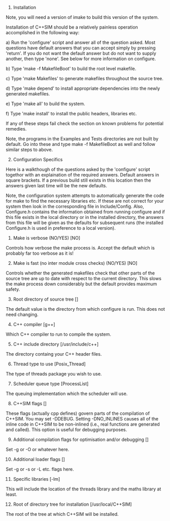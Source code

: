 1.	Installation

Note, you will need a version of imake  to  build this version  of the
system.

Installation  of  C++SIM  should be  a  relatively  painless operation
accomplished in the following way:

a) Run the  'configure' script  and  answer all of  the  question
asked. Most questions have default  answers that you can accept simply
by pressing 'return'. If you do not want the default answer but do not
want to supply  another,   then  type  'none'.   See below  for   more
information on configure.

b) Type 'make -f MakefileBoot' to build the root level makefile.

c) Type 'make  Makefiles'  to  generate  makefiles throughout the
source tree.

d) Type 'make depend'  to install appropriate  dependencies  into
the newly generated makefiles.

e) Type 'make all' to build the system.

f) Type 'make install'  to install the public headers,  libraries
etc.

If any of these steps fail check the section on known problems
for potential remedies.

Note, the programs in  the Examples and Tests directories are
not built by  default. Go into these and  type make -f MakefileBoot as
well and follow similar steps to above.


2.	Configuration Specifics

Here is a walkthough of the questions asked by the 'configure'
script togethor with an explaination of the required answers. Default
answers in square brackets. If a previous build still exists in this
location then the answers given last time will be the new defaults.

Note, the  configuration  system  attempts to  automatically
generate the  code for make  to find the   necessary libraries etc. If
these are not correct  for your system  then look in the corresponding
file in  Include/Config.  Also, Configure.h contains  the  information
obtained from running configure and if this file  exists in the local
directory or in  the installed directory, the  answers  from this file
will be  given as the   defaults  for subsequent  runs (the  installed
Configure.h is used in preference to a local version).

1) Make is verbose (NO/YES) [NO]

Controls how verbose the make process is. Accept the default
which is probably far too verbose as it is!

2) Make is fast (no inter module cross checks) (NO/YES) [NO]

Controls whether the  generated  makefiles  check  that  other
parts of the source  tree are up to  date with respect to the  current
directory. This  slows  the  make  process  down considerably but  the
default  provides  maximum safety. 

3) Root  directory  of  source  tree [<path>]

The  default value is  the  directory from which configure  is
run. This does not need changing.

4) C++  compiler [g++]

Which C++ compiler  to run to compile  the  system.

5) C++ include directory [/usr/include/c++]

The directory containg your C++ header files.

6) Thread type to use [Posix_Thread]

The type of threads package you wish to use.

7) Scheduler queue type [ProcessList]

The queuing implementation which the scheduler will use.

8) C++SIM flags []

These  flags  (actually  cpp  defines)  govern  parts  of  the
compilation of  C++SIM.  You may set  -DDEBUG.   Setting  -DNO_INLINES
causes all of the inline  code in C++SIM to be non-inlined (i.e., real
functions  are  generated  and called).  This  option  is  useful  for
debugging purposes.

9) Additional compilation flags for optimisation and/or debugging []

Set -g or -O or whatever here.

10) Additional loader flags []

Set -g or -s or -L etc. flags here.

11) Specific libraries [-lm]

This  will include the location of the threads library and the
maths library at least.

12) Root of directory tree for installation [/usr/local/C++SIM] 

The root of the tree at which C++SIM will be installed.
